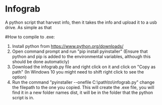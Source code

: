 # Infograb
A python script that harvest info, then it takes the info and upload it to a usb drive. As simple as that

#How to compile to .exe:
1. Install python from https://www.python.org/downloads/
2. Open command prompt and run "pip install pyinstaller" (Ensure that python and pip is added to the environmental variables, although this should be done automaticly)
3. Download the infograb.py file and right click on it and click on "Copy as path" (In Windows 10 you might need to shift right click to see the option)
4. Run the command "pyinstaller --onefile C:\path\to\infograb.py" change the filepath to the one you copied. This will create the .exe file, you will find it in a new folder names dist, it will be in the folder that the python script is in.

